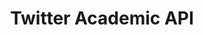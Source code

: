 ---
issue_url: https://github.com/sscu-budapest/sscu-budapest.github.io/issues/13
num: 13
report_link: /reports/13
title: Twitter Academic API
---